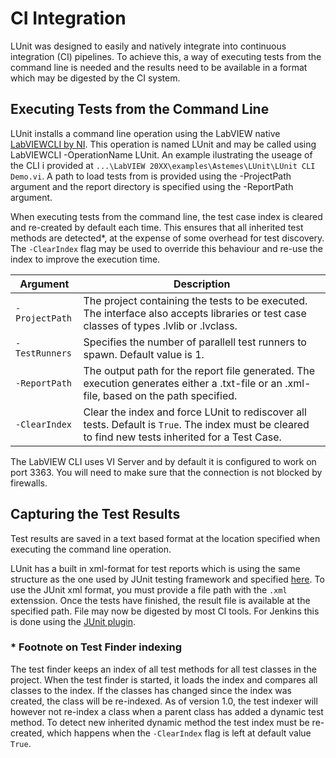# CI Integration

LUnit was designed to easily and natively integrate into continuous integration (CI) pipelines.
To achieve this, a way of executing tests from the command line is needed and the results need to be available in a format which may be digested by the CI system.

## Executing Tests from the Command Line

LUnit installs a command line operation using the LabVIEW native [LabVIEWCLI by NI](https://zone.ni.com/reference/en-XX/help/371361R-01/lvhowto/cli_running_operations/).
This operation is named LUnit and may be called using LabVIEWCLI -OperationName LUnit.
An example ilustrating the useage of the CLI i provided at `...\LabVIEW 20XX\examples\Astemes\LUnit\LUnit CLI Demo.vi`.
A path to load tests from is provided using the -ProjectPath argument and the report directory is specified using the -ReportPath argument.

When executing tests from the command line, the test case index is cleared and re-created by default each time.
This ensures that all inherited test methods are detected*, at the expense of some overhead for test discovery.
The `-ClearIndex` flag may be used to override this behaviour and re-use the index to improve the execution time.

|Argument|Description
|---|---|
|<nobr>`-ProjectPath`</nobr>|The project containing the tests to be executed. The interface also accepts libraries or test case classes of types .lvlib or .lvclass.|
|<nobr>`-TestRunners`</nobr>|Specifies the number of parallell test runners to spawn. Default value is 1.|
|<nobr>`-ReportPath`</nobr>|The output path for the report file generated. The execution generates either a .txt-file or an .xml-file, based on the path specified.|
|<nobr>`-ClearIndex`</nobr>|Clear the index and force LUnit to rediscover all tests. Default is ``True``. The index must be cleared to find new tests inherited for a Test Case. |

The LabVIEW CLI uses VI Server and by default it is configured to work on port 3363.
You will need to make sure that the connection is not blocked by firewalls.

## Capturing the Test Results

Test results are saved in a text based format at the location specified when executing the command line operation.

LUnit has a built in xml-format for test reports which is using the same structure as the one used by JUnit testing framework and specified [here](https://llg.cubic.org/docs/junit/).
To use the JUnit xml format, you must provide a file path with the `.xml` extenssion.
Once the tests have finished, the result file is available at the specified path.
File may now be digested by most CI tools.
For Jenkins this is done using the [JUnit plugin](https://plugins.jenkins.io/junit/).

### * Footnote on Test Finder indexing

The test finder keeps an index of all test methods for all test classes in the project.
When the test finder is started, it loads the index and compares all classes to the index.
If the classes has changed since the index was created, the class will be re-indexed.
As of version 1.0, the test indexer will however not re-index a class when a parent class has added a dynamic test method.
To detect new inherited dynamic method the test index must be re-created, which happens when the ``-ClearIndex`` flag is left at default value ``True``.
